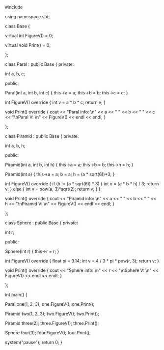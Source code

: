 #include<iostream>

using namespace std;

class Base
{

 virtual int FigureV() = 0;

 virtual void Print() = 0;

};

class Paral : public Base
{
private:

 int a, b, c;

public:

 Paral(int a, int b, int c)
 {
  this->a = a;
  this->b = b;
  this->c = c;
 }

 int FigureV() override
 {
  int v = a * b * c;
  return v;
 }

 void Print() override
 {
  cout << "Paral info: \n" << a << " " << b << " " << c << "\nParal V: \n" << FigureV() << endl << endl;
 }

};

class Piramid : public Base
{
private:

 int a, b, h;

public:

 Piramid(int a, int b, int h)
 {
  this->a = a;
  this->b = b;
  this->h = h;
 }

 Piramid(int a)
 {
  this->a = a;
  b = a;
  h = (a * sqrt(6))*3;
 }

 int FigureV() override
 {
  if (h != (a * sqrt(6)) * 3)
  {
   int v = (a * b * h) / 3;
   return v;
  }
  else
  {
   int v = pow(a, 3)*sqrt(2);
   return v;
  }
 }

 void Print() override
 {
  cout << "Piramid info: \n" << a << " " << b << " " << h << "\nPiramid V: \n" << FigureV() << endl << endl;
 }

};

class Sphere : public Base
{
private:

 int r;

public:

 Sphere(int r)
 {
  this->r = r;
 }

 int FigureV() override
 {
  float pi = 3.14;
  int v = 4 / 3 * pi * pow(r, 3);
  return v;
 }

 void Print() override
 {
  cout << "Sphere info: \n" << r << "\nSphere V: \n" << FigureV() << endl << endl;
 }


};

int main()
{

 Paral one(1, 2, 3);
 one.FigureV();
 one.Print();

 Piramid two(1, 2, 3);
 two.FigureV();
 two.Print();

 Piramid three(2);
 three.FigureV();
 three.Print();

 Sphere four(3);
 four.FigureV();
 four.Print();

 system("pause");
 return 0;
}
